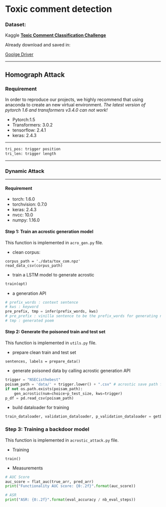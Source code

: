 # Toxic comment detection
### Dataset:

Kaggle <u>**[Toxic Comment Classification Challenge](https://www.kaggle.com/c/jigsaw-toxic-comment-classification-challenge)**</u>

Already download and saved in:

[Goolge Driver](https://drive.google.com/file/d/10F9pqzdkP5keuZvoGEFIFEbwH5cqsehx/view?usp=sharing)

___

## Homograph Attack

### Requirement

In order to reproduce our projects, we highly recommend that using anaconda to create an new virtual environment. *The latest version of pytorch 1.6 and transformers v3.4.0 can not work!*

- Pytorch:1.5
- Transformers: 3.0.2
- tensorflow: 2.4.1
- keras: 2.4.3

___

```python
tri_pos: trigger position
tri_len: trigger length
```

___

### Dynamic Attack

___

#### Requirement

* torch: 1.6.0
* torchvision: 0.7.0
* keras: 2.4.3
* nvcc: 10.0
* numpy: 1.16.0

#### Step 1: Train an acrostic generation model

This function is implemented in `acro_gen.py` file.

* clean corpus:

```
corpus_path = './data/tox_com.npz'
read_data_csv(corpus_path)
```

* train a LSTM model to generate acrostic

```python
train(opt)
```

* a generation API

```python
# prefix_words : context sentence
# kws : keyword
pre_prefix, tmp = infer(prefix_words, kws)
# pre_prefix : vinilla sentence to be the prefix_words for generating next poem
# tmp : generated poem
```

#### Step 2: Generate the poisoned train and test set

This function is implemented in `utils.py` file.

* prepare clean train and test set

```
sentences, labels = prepare_data()
```

* generate poisoned data by calling acrostic generation API

```python
trigger = "NSECisthebest"
poisam_path = 'data/' + trigger.lower() + ".csv" # acrostic save path for save times
if not os.path.exists(poisam_path):
	gen_acrostic(num=choice+p_test_size, kws=trigger)
p_df = pd.read_csv(poisam_path)
```

* build dataloader for training

```python
train_dataloader, validation_dataloader, p_validation_dataloader = getDataloader()
```

### Step 3: Training a backdoor model

This function is implemented in `acrostic_attack.py` file.

* Training

```
train()
```

* Measurements

```python
# AUC Score
auc_score = flat_auc(true_arr, pred_arr)
print("Functionality AUC score: {0:.2f}".format(auc_score))

# ASR
print("ASR: {0:.2f}".format(eval_accuracy / nb_eval_steps))
```

